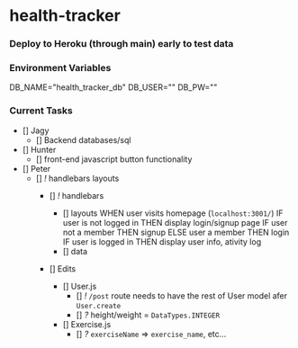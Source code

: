 # health-tracker

### Deploy to Heroku (through main) early to test data

### Environment Variables
DB_NAME="health_tracker_db"
DB_USER="" <your username>
DB_PW="" <your password>


### Current Tasks
* [] Jagy
    * [] Backend databases/sql
* [] Hunter
    * [] front-end javascript button functionality
* [] Peter
    * [] *!* handlebars layouts
        * [] *!* handlebars
            * [] layouts
                WHEN user visits homepage (`localhost:3001/`)
                    IF user is not logged in
                        THEN display login/signup page
                        IF user not a member
                            THEN signup
                        ELSE user a member
                            THEN login
                    IF user is logged in
                        THEN display user info, ativity log
            * [] data

        * [] Edits
            * [] User.js
                * [] *!* `/post` route needs to have the rest of User model afer `User.create` 
                * [] *?* height/weight = `DataTypes.INTEGER`
            * [] Exercise.js 
                * [] *?* `exerciseName` => `exercise_name`, etc...